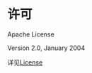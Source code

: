 # 许可

Apache License

Version 2.0, January 2004

详见[License](http://airflow.apache.org/license.html)

